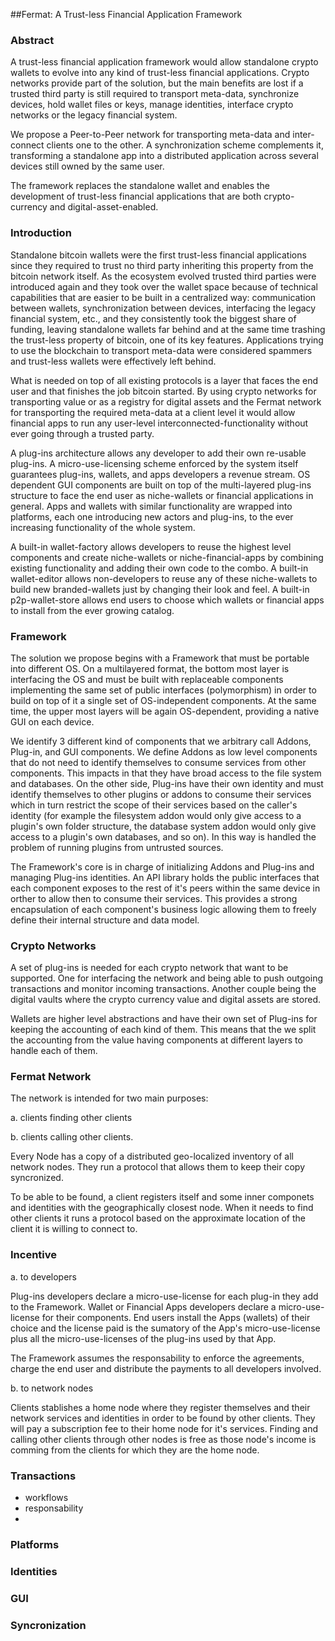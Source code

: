 
##Fermat: A Trust-less Financial Application Framework


### Abstract

A trust-less financial application framework would allow standalone crypto wallets to evolve into any kind of trust-less financial applications. Crypto networks provide part of the solution, but the main benefits are lost if a trusted third party is still required to transport meta-data, synchronize devices, hold wallet files or keys, manage identities, interface crypto networks or the legacy financial system.

We propose a Peer-to-Peer network for transporting meta-data and inter-connect clients one to the other. A synchronization scheme complements it, transforming a standalone app into a distributed application across several devices still owned by the same user.

The framework replaces the standalone wallet and enables the development of trust-less financial applications that are both crypto-currency and digital-asset-enabled.

### Introduction

Standalone bitcoin wallets were the first trust-less financial applications since they required to trust no third party inheriting this property from the bitcoin network itself. As the ecosystem evolved trusted third parties were introduced again and they took over the wallet space because of technical capabilities that are easier to be built in a centralized way: communication between wallets, synchronization between devices, interfacing the legacy financial system, etc., and they consistently took the biggest share of funding, leaving standalone wallets far behind and at the same time trashing the trust-less property of bitcoin, one of its key features. Applications trying to use the blockchain to transport meta-data were considered spammers and trust-less wallets were effectively left behind.

What is needed on top of all existing protocols is a layer that faces the end user and that finishes the job bitcoin started. By using crypto networks for transporting value or as a registry for digital assets and the Fermat network for transporting the required meta-data at a client level it would allow financial apps to run any user-level interconnected-functionality without ever going through a trusted party.

A plug-ins architecture allows any developer to add their own re-usable plug-ins. A micro-use-licensing scheme enforced by the system itself guarantees plug-ins, wallets, and apps developers a revenue stream. OS dependent GUI components are built on top of the multi-layered plug-ins structure to face the end user as niche-wallets or financial applications in general. Apps and wallets with similar functionality are wrapped into platforms, each one introducing new actors and plug-ins, to the ever increasing functionality of the whole system.

A built-in wallet-factory allows developers to reuse the highest level components and create niche-wallets or niche-financial-apps by combining existing functionality and adding their own code to the combo. A built-in wallet-editor allows non-developers to reuse any of these niche-wallets to build new branded-wallets just by changing their look and feel. A built-in p2p-wallet-store allows end users to choose which wallets or financial apps to install from the ever growing catalog.

### Framework

The solution we propose begins with a Framework that must be portable into different OS. On a multilayered format, the bottom most layer is interfacing the OS and must be built with replaceable components implementing the same set of public interfaces (polymorphism) in order to build on top of it a single set of OS-independent components. At the same time, the upper most layers will be again OS-dependent, providing a native GUI on each device.

We identify 3 different kind of components that we arbitrary call Addons, Plug-in, and GUI components. We define Addons as low level components that do not need to identify themselves to consume services from other components. This impacts in that they have broad access to the file system and databases. On the other side, Plug-ins have their own identity and must identify themselves to other plugins or addons to consume their services which in turn restrict the scope of their services based on the caller's identity (for example the filesystem addon would only give access to a plugin's own folder structure, the database system addon would only give access to a plugin's own databases, and so on). In this way is handled the problem of running plugins from untrusted sources.

The Framework's core is in charge of initializing Addons and Plug-ins and managing Plug-ins identities. An API library holds the public interfaces that each component exposes to the rest of it's peers within the same device in orther to allow then to consume their services. This provides a strong encapsulation of each component's business logic allowing them to freely define their internal structure and data model.

### Crypto Networks

A set of plug-ins is needed for each crypto network that want to be supported. One for interfacing the network and being able to push outgoing transactions and monitor incoming transactions. Another couple being the digital vaults where the crypto currency value and digital assets are stored.

Wallets are higher level abstractions and have their own set of Plug-ins for keeping the accounting of each kind of them. This means that the we split the accounting from the value having components at different layers to handle each of them.

### Fermat Network

The network is intended for two main purposes: 

a. clients finding other clients

b. clients calling other clients.  

Every Node has a copy of a distributed geo-localized inventory of all network nodes. They run a protocol that allows them to keep their copy syncronized. 

To be able to be found, a client registers itself and some inner componets and identities with the geographically closest node. When it needs to find other clients it runs a protocol based on the approximate location of the client it is willing to connect to.

### Incentive

a. to developers

Plug-ins developers declare a micro-use-license for each plug-in they add to the Framework. Wallet or Financial Apps developers declare a micro-use-license for their components. End users install the Apps (wallets) of their choice and the license paid is the sumatory of the App's micro-use-license plus all the micro-use-licenses of the plug-ins used by that App. 

The Framework assumes the responsability to enforce the agreements, charge the end user and distribute the payments to all developers involved.

b. to network nodes

Clients stablishes a home node where they register themselves and their network services and identities in order to be found by other clients. They will pay a subscription fee to their home node for it's services. Finding and calling other clients through other nodes is free as those node's income is comming from the clients for which they are the home node.

### Transactions

* workflows
* responsability
* 

### Platforms


### Identities

### GUI


### Syncronization








